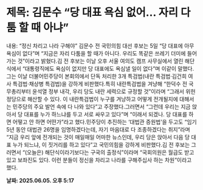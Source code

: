 # **제목: 김문수 “당 대표 욕심 없어… 자리 다툼 할 때 아냐”**

  내용: “정신 차리고 나라 구해야”        김문수 전 국민의힘 대선 후보는 5일 “당 대표에 아무 욕심이 없다”며 “지금은 자리 다툼을 할 때가 아니다. 우리도 똑같은 쓰레기 더미에 들어가는 것”이라고 밝혔다.김 전 후보는 이날 오후 서울 여의도 캠프 사무실에서 열린 해단식에서 “대통령직에도 욕심이 없지만 당 대표에도 욕심낼 일이 없다”며 이같이 말했다.그는 이날 더불어민주당이 본회의에서 단독 처리한 3개 특검법(내란 특검법·김건희 여사 특검법·채상병 특검법)을 강하게 비판했다.특히 내란특검법을 겨냥해 “한덕수 전 국무총리부터 윤석열 정부 내각, 우리 당도 내란 세력으로 규정할 것”이라며 “그래서 위헌 정당으로 해산할 수 있다. 이 내란특검법이 누구를 겨냥하고 어떻게 전개될지에 대해서는 민주당의 주요 발언 속에 다 나와 있다”고 주장했다.그러면서 “그런데 우리는 지금 앉아서 당 대표를 누가 하느냐를 두고 서로 싸우고 있다”며 “이래서 되겠나. 당 대표를 하면 어떻고 안 하면 어떤가”라고 했다.민주당이 추진하는 ‘대법관 증원법’을 두고도 “임기 5년 동안 대법관 26명을 임명하겠다는데, 자기 마음대로 다 조종하겠다는 취지”라며 “지금 우리 앞에 전개되는 것이 매일매일 어마한 뉴스인데, 우리 당은 앉아서 다음 당 대표 누가 되느냐, 이 짓거리를 하고 있다”고 국민의힘을 강하게 비판했다.김 전 후보는 그러면서 “(오늘은) 해단식이라기보다는 구국의 출정식”이라며 “국회의원은 월급도 받고 있고 보좌진도 있다. 이런 분들이 정신을 차리고 나라를 구해주십사 하는 차원”이라고 했다.

  **날짜: 2025.06.05. 오후 5:17**